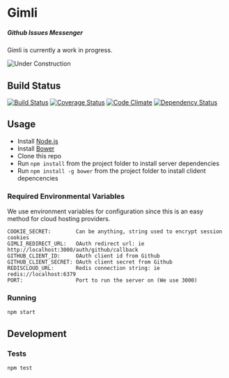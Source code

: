 # Gimli
##### Github Issues Messenger

Gimli is currently a work in progress.

![Under Construction](http://png-3.findicons.com/files/icons/990/vistaico_toolbar/256/under_construction.png)

## Build Status

[![Build Status](https://travis-ci.org/legitco/gimli.png?branch=develop)](https://travis-ci.org/legitco/gimli)
[![Coverage Status](https://coveralls.io/repos/legitco/gimli/badge.png?branch=develop)](https://coveralls.io/r/legitco/gimli?branch=develop)
[![Code Climate](https://codeclimate.com/github/legitco/gimli.png)](https://codeclimate.com/github/legitco/gimli)
[![Dependency Status](https://david-dm.org/legitco/gimli.png)](https://david-dm.org/legitco/gimli)

## Usage

* Install [Node.js](http://nodejs.org/)
* Install [Bower](http://bower.io/)
* Clone this repo
* Run `npm install` from the project folder to install server dependencies
* Run `npm install -g bower` from the project folder to install clident depencencies

### Required Environmental Variables

We use environment variables for configuration since this is an easy method for
cloud hosting providers.

    COOKIE_SECRET:        Can be anything, string used to encrypt session cookies
    GIMLI_REDIRECT_URL:   OAuth redirect url: ie http://localhost:3000/auth/github/callback
    GITHUB_CLIENT_ID:     OAuth client id from Github
    GITHUB_CLIENT_SECRET: OAuth client secret from Github
    REDISCLOUD_URL:       Redis connection string: ie redis://localhost:6379
    PORT:                 Port to run the server on (We use 3000)

### Running

    npm start

## Development

### Tests

    npm test
